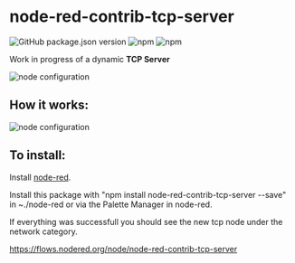 # node-red-contrib-tcp-server

![GitHub package.json version](https://img.shields.io/github/package-json/v/tiagordc/node-red-contrib-tcp-server?label=package)
![npm](https://img.shields.io/npm/v/node-red-contrib-tcp-server)
![npm](https://img.shields.io/npm/dm/node-red-contrib-tcp-server)

Work in progress of a dynamic **TCP Server** 

![node configuration](https://raw.githubusercontent.com/tiagordc/node-red-contrib-tcp-server/master/flow.png)

## How it works:

![node configuration](https://raw.githubusercontent.com/tiagordc/node-red-contrib-tcp-server/master/edit.png)

## To install: 

Install [node-red](https://nodered.org/).

Install this package with "npm install node-red-contrib-tcp-server --save" in ~./node-red or via the Palette Manager in node-red.

If everything was successfull you should see the new tcp node under the network category.

https://flows.nodered.org/node/node-red-contrib-tcp-server
